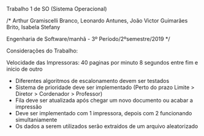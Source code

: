 Trabalho 1 de SO (Sistema Operacional)

/* Arthur Gramiscelli Branco, Leonardo Antunes, João Victor Guimarães Brito, Isabela Stefany

Engenharia de Software/manhã - 3º Período/2ºsemestre/2019 */

Considerações do Trabalho:

Velocidade das Impressoras:
    40 paginas por minuto
    8 segundos entre fim e inicio de outro

* Diferentes algoritmos de escalonamento devem ser testados
* Sistema de prioridade deve ser implementado (Perto do prazo Limite > Diretor > Cordenador > Professor)
* Fila deve ser atualizada após chegar um novo documento ou acabar a impressão
* Deve ser implementado com 1 impressora, depois com 2 funcionando simultaniamente
* Os dados a serem utilizados serão extraidos de um arquivo aleatorizado

